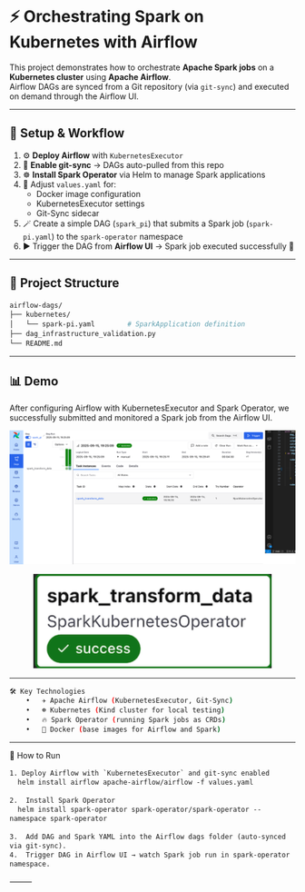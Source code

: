 # ⚡ Orchestrating Spark on Kubernetes with Airflow

This project demonstrates how to orchestrate **Apache Spark jobs** on a **Kubernetes cluster** using **Apache Airflow**.  
Airflow DAGs are synced from a Git repository (via `git-sync`) and executed on demand through the Airflow UI.  

---

## 🚀 Setup & Workflow

1. ⚙️ **Deploy Airflow** with `KubernetesExecutor`
2. 🔄 **Enable git-sync** → DAGs auto-pulled from this repo
3. ☸️ **Install Spark Operator** via Helm to manage Spark applications
4. 🐳 Adjust `values.yaml` for:
   - Docker image configuration
   - KubernetesExecutor settings
   - Git-Sync sidecar
5. 🪄 Create a simple DAG (`spark_pi`) that submits a Spark job (`spark-pi.yaml`) to the `spark-operator` namespace
6. ▶️ Trigger the DAG from **Airflow UI** → Spark job executed successfully 🎉

---

## 📂 Project Structure

```bash
airflow-dags/
├── kubernetes/
│   └── spark-pi.yaml        # SparkApplication definition
├── dag_infrastructure_validation.py
└── README.md
```

---
## 📊 Demo

After configuring Airflow with KubernetesExecutor and Spark Operator,
we successfully submitted and monitored a Spark job from the Airflow UI.

<p align="center">
  <img src="images/spark-pi-graph.png" alt="DAG Graph" width="720">
</p>

<p align="center">
  <img src="images/task-success.png" alt="Task Success" width="420">
</p>

---
```bash
🛠️ Key Technologies
	•	✈️ Apache Airflow (KubernetesExecutor, Git-Sync)
	•	☸️ Kubernetes (Kind cluster for local testing)
	•	🔥 Spark Operator (running Spark jobs as CRDs)
	•	🐳 Docker (base images for Airflow and Spark)
```

---

📝 How to Run

    1. Deploy Airflow with `KubernetesExecutor` and git-sync enabled  
      helm install airflow apache-airflow/airflow -f values.yaml

	2.	Install Spark Operator   
      helm install spark-operator spark-operator/spark-operator --namespace spark-operator

    3.	Add DAG and Spark YAML into the Airflow dags folder (auto-synced via git-sync).
	4.	Trigger DAG in Airflow UI → watch Spark job run in spark-operator namespace.

⸻
